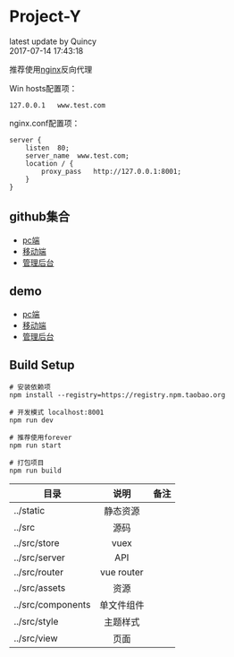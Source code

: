 # Project-Y

latest update by Quincy  
2017-07-14 17:43:18


推荐使用[nginx](http://nginx.org/)反向代理  

Win hosts配置项：
```
127.0.0.1   www.test.com
```

nginx.conf配置项：  
```
server {
    listen  80;
    server_name  www.test.com;
    location / {
        proxy_pass   http://127.0.0.1:8001;
    }
}
```


## github集合
- [pc端](https://github.com/YRGroup/y-pc)
- [移动端](https://github.com/YRGroup/y)
- [管理后台](https://github.com/YRGroup/y-admin)


## demo
- [pc端](http://testwebsite.zzflgs.cn/web)
- [移动端](http://testwebsite.zzflgs.cn/m)
- [管理后台](http://testwebsite.zzflgs.cn/admin)


## Build Setup

``` 
# 安装依赖项
npm install --registry=https://registry.npm.taobao.org

# 开发模式 localhost:8001
npm run dev

# 推荐使用forever
npm run start

# 打包项目
npm run build
```


|  目录          | 说明          | 备注  |
| ------------- |:-------------:| -----:|
| ../static     | 静态资源       |       |
| ../src        | 源码          |       |
| ../src/store  | vuex          |       |
| ../src/server | API           |       |
| ../src/router | vue router    |       |
| ../src/assets  | 资源         |       |
| ../src/components | 单文件组件 |       |
| ../src/style  | 主题样式       |       |
| ../src/view   | 页面           |       |